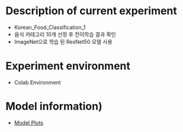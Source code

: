 # Description of current experiment
- Korean_Food_Classification_1
- 음식 카테고리 10개 선정 후 전이학습 결과 확인
- ImageNet으로 학습 된 ResNet50 모델 사용

# Experiment environment
- Colab Environment
# Model information)
- [Model Plots](model.png)